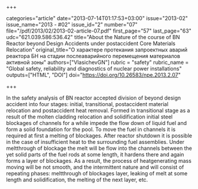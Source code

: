 +++

categories="article"
date="2013-07-14T01:17:53+03:00"
issue="2013-02"
issue_name="2013 - #02"
issue_id="2"
number="07"
file="/pdf/2013/02/2013-02-article-07.pdf"
first_page="57"
last_page="63"
udc="621.039.586:536.42"
title="About the Nature of the course of BN Reactor beyond Design Accidents under postaccident Core Materials Relocation"
original_title="О характере протекания запроектных аварий реактора БН на стадии послеаварийного перемещения материалов активной зоны"
authors=["VlasichevGN"]
rubric = "safety"
rubric_name = "Global safety, reliability and diagnostics of nuclear power installations"
outputs=["HTML", "DOI"]
doi="https://doi.org/10.26583/npe.2013.2.07"

+++

In the safety analysis of BN reactor accepted division of beyond design accident into four stages: initial, transitional, postaccident material relocation and postaccident heat removal. Formed in transitional stage as a result of the molten cladding relocation and solidification initial steel blockages of channels for a while impede the flow down of liquid fuel and form a solid foundation for the pool. To move the fuel in channels it is required at first a melting of blockages. After reactor shutdown it is possible in the case of insufficient heat to the surrounding fuel assemblies. Under meltthrough of blockage the melt will be flow into the channels between the yet solid parts of the fuel rods at some length, it hardens there and again forms a layer of blockages. As a result, the process of heatgenerating mass moving will be not smooth, and the intermittent nature and will consist of repeating phases: meltthrough of blockages layer, leaking of melt at some length and solidification, the melting of the next layer, etc.
